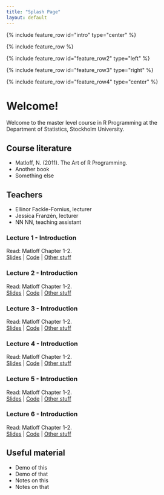 ```yaml
---
title: "Splash Page"
layout: default
---
```


{% include feature_row id="intro" type="center" %}

{% include feature_row %}

{% include feature_row id="feature_row2" type="left" %}

{% include feature_row id="feature_row3" type="right" %}

{% include feature_row id="feature_row4" type="center" %}

# Welcome!

Welcome to the master level course in R Programming at the\
Department of Statistics, Stockholm University.

## Course literature

- Matloff, N. (2011). The Art of R Programming.
- Another book
- Something else

## Teachers

- Ellinor Fackle-Fornius, lecturer
- Jessica Franzén, lecturer
- NN NN, teaching assistant

### Lecture 1 - Introduction
Read: Matloff Chapter 1-2.\
[Slides](https://guides.github.com/features/mastering-markdown/) | [Code](https://guides.github.com/features/mastering-markdown/) | [Other stuff]()

### Lecture 2 - Introduction
Read: Matloff Chapter 1-2.\
[Slides](https://guides.github.com/features/mastering-markdown/) | [Code](https://guides.github.com/features/mastering-markdown/) | [Other stuff]()

### Lecture 3 - Introduction
Read: Matloff Chapter 1-2.\
[Slides](https://guides.github.com/features/mastering-markdown/) | [Code](https://guides.github.com/features/mastering-markdown/) | [Other stuff]()

### Lecture 4 - Introduction
Read: Matloff Chapter 1-2.\
[Slides](https://guides.github.com/features/mastering-markdown/) | [Code](https://guides.github.com/features/mastering-markdown/) | [Other stuff]()

### Lecture 5 - Introduction
Read: Matloff Chapter 1-2.\
[Slides](https://guides.github.com/features/mastering-markdown/) | [Code](https://guides.github.com/features/mastering-markdown/) | [Other stuff]()

### Lecture 6 - Introduction
Read: Matloff Chapter 1-2.\
[Slides](https://guides.github.com/features/mastering-markdown/) | [Code](https://guides.github.com/features/mastering-markdown/) | [Other stuff]()


## Useful material
- Demo of this
- Demo of that
- Notes on this
- Notes on that
